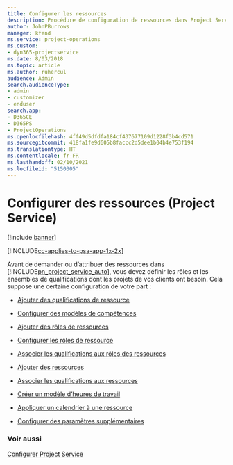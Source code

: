 ```yaml
---
title: Configurer les ressources
description: Procédure de configuration de ressources dans Project Service
author: JohnPBurrows
manager: kfend
ms.service: project-operations
ms.custom:
- dyn365-projectservice
ms.date: 8/03/2018
ms.topic: article
ms.author: ruhercul
audience: Admin
search.audienceType:
- admin
- customizer
- enduser
search.app:
- D365CE
- D365PS
- ProjectOperations
ms.openlocfilehash: 4ff49d5dfdfa184cf437677109d1228f3b4cd571
ms.sourcegitcommit: 418fa1fe9d605b8faccc2d5dee1b04b4e753f194
ms.translationtype: HT
ms.contentlocale: fr-FR
ms.lasthandoff: 02/10/2021
ms.locfileid: "5150305"
---
```

# <a name="set-up-resources-project-service"></a>Configurer des ressources (Project Service)

[!include [banner](../includes/psa-now-project-operations.md)]

[!INCLUDE[cc-applies-to-psa-app-1x-2x](../includes/cc-applies-to-psa-app-1x-2x.md)]

Avant de demander ou d’attribuer des ressources dans [!INCLUDE[pn_project_service_auto](../includes/pn-project-service-auto.md)], vous devez définir les rôles et les ensembles de qualifications dont les projets de vos clients ont besoin. Cela suppose une certaine configuration de votre part :  
  
-   [Ajouter des qualifications de ressource](../psa/add-resource-skills.md)  
  
-   [Configurer des modèles de compétences](../psa/set-up-proficiency-models.md)  
  
-   [Ajouter des rôles de ressources](../psa/add-resource-roles.md)  
  
-   [Configurer les rôles de ressource](../psa/configure-resource-roles.md)  
  
-   [Associer les qualifications aux rôles des ressources](../psa/associate-skills-with-resource-roles.md)  
  
-   [Ajouter des ressources](../psa/add-resources.md)  
  
-   [Associer les qualifications aux ressources](../psa/associate-skills-with-resources.md)  
  
-   [Créer un modèle d’heures de travail](../psa/create-work-hours-template.md)  
  
-   [Appliquer un calendrier à une ressource](../psa/apply-calendar-resource.md)  
  
-   [Configurer des paramètres supplémentaires](../psa/configure-additional-parameters-settings.md)  
  
### <a name="see-also"></a>Voir aussi  
 [Configurer Project Service](../psa/configure.md)
